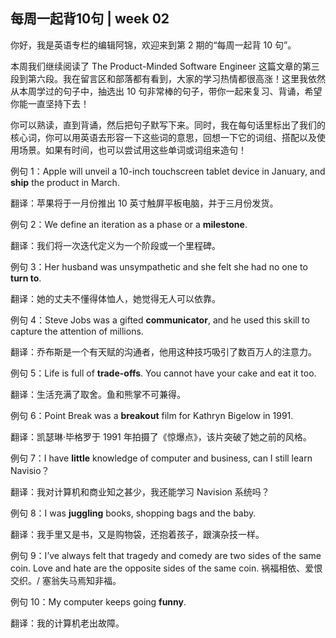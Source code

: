 ## 每周一起背10句 | week 02
你好，我是英语专栏的编辑阿锦，欢迎来到第 2 期的“每周一起背 10 句”。

本周我们继续阅读了 The Product-Minded Software Engineer 这篇文章的第三段到第六段。我在留言区和部落都有看到，大家的学习热情都很高涨！这里我依然从本周学过的句子中，抽选出 10 句非常棒的句子，带你一起来复习、背诵，希望你能一直坚持下去！

你可以熟读，直到背诵，然后把句子默写下来。同时，我在每句话里标出了我们的核心词，你可以用英语去形容一下这些词的意思，回想一下它的词组、搭配以及使用场景。如果有时间，也可以尝试用这些单词或词组来造句！

例句 1：Apple will unveil a 10-inch touchscreen tablet device in January, and **ship** the product in March.

翻译：苹果将于一月份推出 10 英寸触屏平板电脑，并于三月份发货。

例句 2：We define an iteration as a phase or a **milestone**.

翻译：我们将一次迭代定义为一个阶段或一个里程碑。

例句 3：Her husband was unsympathetic and she felt she had no one to **turn to**.

翻译：她的丈夫不懂得体恤人，她觉得无人可以依靠。

例句 4：Steve Jobs was a gifted **communicator**, and he used this skill to capture the attention of millions.

翻译：乔布斯是一个有天赋的沟通者，他用这种技巧吸引了数百万人的注意力。

例句 5：Life is full of **trade-offs**. You cannot have your cake and eat it too.

翻译：生活充满了取舍。鱼和熊掌不可兼得。

例句 6：Point Break was a **breakout** film for Kathryn Bigelow in 1991.

翻译：凯瑟琳·毕格罗于 1991 年拍摄了《惊爆点》，该片突破了她之前的风格。

例句 7：I have **little** knowledge of computer and business, can I still learn Navisio？

翻译：我对计算机和商业知之甚少，我还能学习 Navision 系统吗？

例句 8：I was **juggling** books, shopping bags and the baby.

翻译：我手里又是书，又是购物袋，还抱着孩子，跟演杂技一样。

例句 9：I’ve always felt that tragedy and comedy are two sides of the same coin. Love and hate are the opposite sides of the same coin. 祸福相依、爱恨交织。/ 塞翁失马焉知非福。

例句 10：My computer keeps going **funny**.

翻译：我的计算机老出故障。

